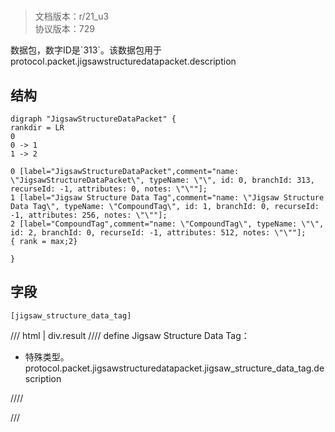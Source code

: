 # <!-- md:samp JigsawStructureDataPacket -->

> 文档版本：r/21_u3<br/>协议版本：729

<!-- md:samp JigsawStructureDataPacket -->数据包，数字ID是`313`。该数据包用于protocol.packet.jigsawstructuredatapacket.description

## 结构

```viz
digraph "JigsawStructureDataPacket" {
rankdir = LR
0
0 -> 1
1 -> 2

0 [label="JigsawStructureDataPacket",comment="name: \"JigsawStructureDataPacket\", typeName: \"\", id: 0, branchId: 313, recurseId: -1, attributes: 0, notes: \"\""];
1 [label="Jigsaw Structure Data Tag",comment="name: \"Jigsaw Structure Data Tag\", typeName: \"CompoundTag\", id: 1, branchId: 0, recurseId: -1, attributes: 256, notes: \"\""];
2 [label="CompoundTag",comment="name: \"CompoundTag\", typeName: \"\", id: 2, branchId: 0, recurseId: -1, attributes: 512, notes: \"\""];
{ rank = max;2}

}

```

## 字段

```title='JigsawStructureDataPacket'
[jigsaw_structure_data_tag]
```

/// html | div.result
//// define
Jigsaw Structure Data Tag：[<!-- md:samp CompoundTag -->](../types/compoundtag.md)

- 特殊类型。protocol.packet.jigsawstructuredatapacket.jigsaw_structure_data_tag.description


////

///

